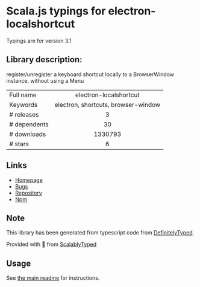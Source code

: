 
# Scala.js typings for electron-localshortcut

Typings are for version 3.1

## Library description:
register/unregister a keyboard shortcut locally to a BrowserWindow instance, without using a Menu

|                    |                 |
| ------------------ | :-------------: |
| Full name          | electron-localshortcut |
| Keywords           | electron, shortcuts, browser-window |
| # releases         | 3 |
| # dependents       | 30 |
| # downloads        | 1330793 |
| # stars            | 6 |

## Links
- [Homepage](https://github.com/parro-it/electron-localshortcut#readme)
- [Bugs](https://github.com/parro-it/electron-localshortcut/issues)
- [Repository](https://github.com/parro-it/electron-localshortcut)
- [Npm](https://www.npmjs.com/package/electron-localshortcut)
    


## Note
This library has been generated from typescript code from [DefinitelyTyped](https://definitelytyped.org).

Provided with :purple_heart: from [ScalablyTyped](https://github.com/oyvindberg/ScalablyTyped)

## Usage
See [the main readme](../../readme.md) for instructions.


